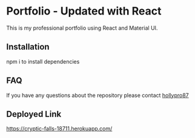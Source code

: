 # Portfolio - Updated with React

This is my professional portfolio using React and Material UI.

## Installation

npm i to install dependencies

## FAQ

If you have any questions about the repository please contact [hollypro87](https://github.com/hollypro87/)

## Deployed Link

https://cryptic-falls-18711.herokuapp.com/
